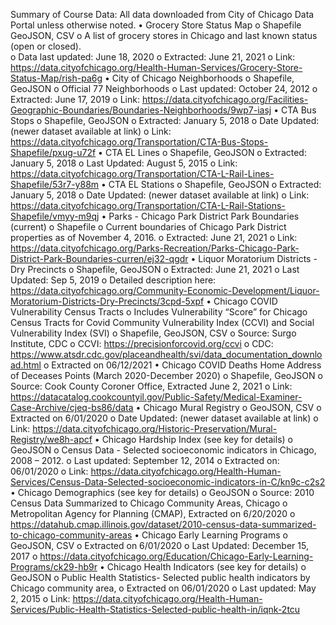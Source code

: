 Summary of Course Data: 
All data downloaded from City of Chicago Data Portal unless otherwise noted. 
•	Grocery Store Status Map
o	Shapefile GeoJSON, CSV
o	A list of grocery stores in Chicago and last known status (open or closed).  
o	Data last updated: June 18, 2020
o	Extracted: June 21, 2021
o	Link: https://data.cityofchicago.org/Health-Human-Services/Grocery-Store-Status-Map/rish-pa6g 
•	City of Chicago Neighborhoods
o	Shapefile, GeoJSON
o	Official 77 Neighborhoods
o	Last updated: October 24, 2012
o	Extracted: June 17, 2019
o	Link: https://data.cityofchicago.org/Facilities-Geographic-Boundaries/Boundaries-Neighborhoods/9wp7-iasj 
•	CTA Bus Stops
o	Shapefile, GeoJSON
o	Extracted: January 5, 2018
o	Date Updated: (newer dataset available at link)
o	Link: https://data.cityofchicago.org/Transportation/CTA-Bus-Stops-Shapefile/pxug-u72f 
•	CTA EL Lines
o	Shapefile, GeoJSON
o	Extracted: January 5, 2018
o	Last Updated: August 5, 2015
o	Link: https://data.cityofchicago.org/Transportation/CTA-L-Rail-Lines-Shapefile/53r7-y88m 
•	CTA EL Stations
o	Shapefile, GeoJSON
o	Extracted: January 5, 2018
o	Date Updated: (newer dataset available at link) 
o	Link: https://data.cityofchicago.org/Transportation/CTA-L-Rail-Stations-Shapefile/vmyy-m9qj 
•	Parks - Chicago Park District Park Boundaries (current) 
o	Shapefile
o	Current boundaries of Chicago Park District properties as of November 4, 2016.
o	Extracted: June 21, 2021 
o	Link: https://data.cityofchicago.org/Parks-Recreation/Parks-Chicago-Park-District-Park-Boundaries-curren/ej32-qgdr 
•	Liquor Moratorium Districts - Dry Precincts
o	Shapefile, GeoJSON
o	Extracted: June 21, 2021
o	Last Updated: Sep 5, 2019
o	Detailed description here: https://data.cityofchicago.org/Community-Economic-Development/Liquor-Moratorium-Districts-Dry-Precincts/3cpd-5xpf 
•	Chicago COVID Vulnerability Census Tracts
o	Includes Vulnerability “Score” for Chicago Census Tracts for Covid Community Vulnerability Index (CCVI) and Social Vulnerability Index (SVI) 
o	Shapefile, GeoJSON, CSV
o	Source: Surgo Institute, CDC
o	CCVI: https://precisionforcovid.org/ccvi 
o	CDC: https://www.atsdr.cdc.gov/placeandhealth/svi/data_documentation_download.html 
o	Extracted on 06/12/2021
•	Chicago COVID Deaths Home Address of Deceases Points (March 2020-December 2020)
o	Shapefile, GeoJSON
o	Source: Cook County Coroner Office, Extracted June 2, 2021
o	Link: https://datacatalog.cookcountyil.gov/Public-Safety/Medical-Examiner-Case-Archive/cjeq-bs86/data 
•	Chicago Mural Registry
o	GeoJSON, CSV
o	Extracted on 6/01/2020
o	Date Updated: (newer dataset available at link) 
o	Link: https://data.cityofchicago.org/Historic-Preservation/Mural-Registry/we8h-apcf 
•	Chicago Hardship Index (see key for details) 
o	GeoJSON
o	Census Data - Selected socioeconomic indicators in Chicago, 2008 – 2012.
o	Last updated: September 12, 2014
o	Extracted on: 06/01/2020
o	Link: https://data.cityofchicago.org/Health-Human-Services/Census-Data-Selected-socioeconomic-indicators-in-C/kn9c-c2s2 
•	Chicago Demographics (see key for details)
o	GeoJSON
o	Source: 2010 Census Data Summarized to Chicago Community Areas, Chicago
o	Metropolitan Agency for Planning (CMAP), Extracted on 6/20/2020
o	https://datahub.cmap.illinois.gov/dataset/2010-census-data-summarized-to-chicago-community-areas 
•	Chicago Early Learning Programs
o	GeoJSON, CSV
o	Extracted on 6/01/2020
o	Last Updated: December 15, 2017
o	https://data.cityofchicago.org/Education/Chicago-Early-Learning-Programs/ck29-hb9r 
•	Chicago Health Indicators (see key for details)
o	GeoJSON 
o	Public Health Statistics- Selected public health indicators by Chicago community area,
o	Extracted on 06/01/2020
o	Last updated: May 2, 2015
o	Link: https://data.cityofchicago.org/Health-Human-Services/Public-Health-Statistics-Selected-public-health-in/iqnk-2tcu 

